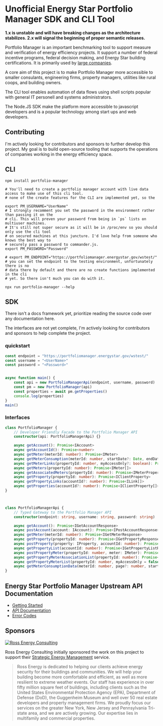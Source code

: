 # Unofficial Energy Star Portfolio Manager SDK and CLI Tool

**1.x is unstable and will have breaking changes as the architecture stabilizes. 2.x will signal the beginning of proper semantic releases.**

Portfolio Manager is an important benchmarking tool to support measure and verification of energy efficiency projects. It support a number of federal incentive programs, federal decision making, and Energy Star building certifications. It is primarily used by [large companies](https://www.energystar.gov/buildings/facility-owners-and-managers/existing-buildings/save-energy/expert-help/find-spp/most_active#).

A core aim of this project is to make Portfolio Manager more accessible to smaller consulants, engineering firms, property managers, utilities like rural coops, and building owners.

The CLI tool enables automation of data flows using shell scripts popular with general IT personell and systems administrators.

The Node.JS SDK make the platform more accessible to javascript developers and is a popular technology among start ups and web developers.

## Contributing

I'm actively looking for contributors and sponsors to further develop this project. My goal is to build open-source tooling that supports the operations of companies working in the energy efficiency space.


## CLI

```
npm install portfolio-manager

# You'll need to create a portfolio manager account with live data access to make use of this cli tool.
# none of the create features for the CLI are implemented yet, so the

export PM_USERNAME="UserName"
# I strongly recomment you set the password in the environment rather than passing it on the
# cli. This will preven your password from being in `ps` lists on multiuser machines.
# It's still not super secure as it will be in /proc/env so you should only use the cli tool
# on secured machines at this juncture. I'd love help from someone who knows the best way to
# securely pass a password to commander.js.
export PM_PASSWORD="Password"

# export PM_ENDPOINT="https://portfoliomanager.energystar.gov/wstest/"
# you can set the endpoint to the testing environment, unfortunately there is no
# data there by default and there are no create functions implemented in the cli
# yet. So there isn't much you can do with it.

npx run portfolio-manager --help
```


## SDK
There isn't a docs framework yet, prioritize reading the source code over any documentation here.

The interfaces are not yet complete, I'm actively looking for contributors and sponsors to help complete the project.

### quickstart

```typescript
const endpoint = "https://portfoliomanager.energystar.gov/wstest/"
const username = "<UserName>"
const password = "<Password>"


async function main() {
    const api = new PortfolioManagerApi(endpoint, username, password)
    const pm = new PortfolioManager(api)
    const properties = await pm.getProperties()
    console.log(properties)
}
main()

```
### Interfaces


```typescript
class PortfolioManager {
    // Developer Friendly Facade to the Portfolio Manager API
    constructor(api: PortfolioManagerApi) {}

    async getAccount(): Promise<IAccount>
    async getAccountId(): Promise<number>
    async getMeter(meterId: number): Promise<IMeter>
    async getMeterConsumption(meterId: number, startDate?: Date, endDate?: Date): Promise<(IMeterDelivery | IMeterConsumption)[]>
    async getMeterLinks(propertyId: number, myAccessOnly?: boolean): Promise<ILink[]>
    async getMeters(propertyId: number): Promise<IMeter[]>
    async getAssociatedMeters(propertyId: number): Promise<IMeterPropertyAssociationList>
    async getProperty(propertyId: number): Promise<IClientProperty>
    async getPropertyLinks(accountId?: number): Promise<ILink[]>
    async getProperties(accountId?: number): Promise<IClientProperty[]>
}



class PortfolioManagerApi {
    // Typed Gateway to the Portfolio Manager API
    constructor(endpoint: string, username: string, password: string)

    async getAccount(): Promise<IGetAccountResponse>
    async postAccount(account: IAccount): Promise<IPostAccountResponse>
    async getMeter(meterId: number): Promise<IGetMeterResponse>
    async getProperty(propertyId: number): Promise<IGetPropertyResponse>
    async postProperty(property: IProperty, accountId: number): Promise<IPostPropertyResponse>
    async getPropertyList(accountId: number): Promise<IGetPropertyListResponse>
    async postPropertyMeter(propertyId: number, meter: IMeter): Promise<IPostPropertyMeterResponse>
    async getPropertyMeterAssociationList(propertyId: number): Promise<IGetPropertyMeterAssociationListResponse>
    async getPropertyMeterList(propertyId: number, myAccessOnly = false): Promise<IGetPropertyMeterListResponse>
    async getMeterConsumptionData(meterId: number, page?: number, startDate?: Date, endDate?: Date): Promise<IGetMeterConsumptionResponse>
}

```


## Energy Star Portfolio Manager Upstream API Documentation
* [Getting Started](https://portfoliomanager.energystar.gov/webservices/home)
* [API Documentation](https://portfoliomanager.energystar.gov/webservices/home/api)
* [Error Codes](https://portfoliomanager.energystar.gov/webservices/home/errors)


## Sponsors
[![Ross Energy Consulting](http://www.rossenergyllc.com/blog/wp-content/uploads/2015/05/Ross-Energy-Logo-web.png)](https://www.rossenergyllc.com/)

Ross Energy Consulting initially sponsored the work on this project to support their [Strategic Energy Management](https://www.rossenergyllc.com/services/sem/) service.

>Ross Energy is dedicated to helping our clients achieve energy security for their buildings and communities. We will help your building become more comfortable and efficient, as well as more resilient to extreme weather events. Our staff has experience in over fifty million square feet of buildings, including clients such as the United States Environmental Protection Agency (EPA), Department of Defense (DoD), the Guggenheim Museum and well over 50 real estate developers and property management firms.
We proudly focus our services on the greater New York, New Jersey and Pennsylvania Tri-state area, and we are actively growing. Our expertise lies in multifamily and commercial properties.
